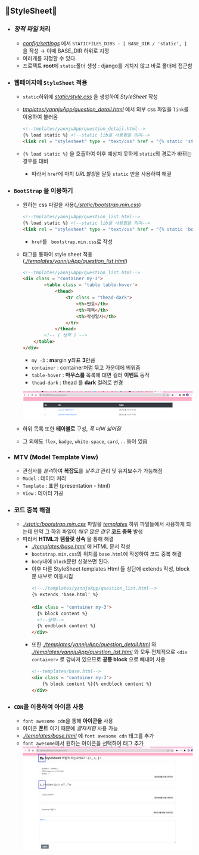 ## 💫StyleSheet💫
- ### *정적 파일* 처리
  - *[config/settings](./config/settings.py)* 에서 `STATICFILES_DIRS - [
    BASE_DIR / 'static',
]` 을 작성 → 이때 BASE_DIR 하위로 지정
  - 여러개를 지정할 수 있다.
  - 프로젝트 **root**에 `static`폴더 생성 : django를 거치지 않고 바로 폴더에 접근함
- ### 웹페이지에 `StyleSheet` 적용
  - `static`하위에 *[static/style.css](./static/style.css)* 을 생성하여 *StyleSheet* 작성
  - *[tmplates/yannjuApp/question_detail.html](./tmplates/yannjuApp/question_detail.html)* 에서 외부 css 파일을 `link`를 이용하여 불러옴

    ```html
    <!--tmplates/yannjuApp/question_detail.html-->
    {% load static %} <!--static lib을 사용함을 의미-->
    <link rel = "stylesheet" type = "text/css" href = "{% static 'style.css' %}">
    ```
  - `{% load static %}` 을 호출하여 이후 예상치 못하게 `static`의 경로가 바뀌는 경우를 대비
    - 따라서 `href`에 마치 *URL별칭*을 달듯 `static` 만을 사용하여 해결
- ### `BootStrap` 을 이용하기
  - 원하는 css 파일을 사용(*[./static/bootstrap.min.css](./static/bootstrap.min.css)*)
    ```html
    <!--tmplates/yannjuApp/question_list.html-->
    {% load static %} <!--static lib을 사용함을 의미-->
    <link rel = "stylesheet" type = "text/css" href = "{% static 'bootstrap.min.css' %}">
    ``` 
    - `href`를 ` bootstrap.min.css`로 작성
  - 태그를 통하여 style sheet 적용(*[./templates/yannjuApp/question_list.html](./templates/yannjuApp/question_list.html)*)
   
    ```html
    <!--tmplates/yannjuApp/question_list.html-->
    <div class = "container my-3">
            <table class = 'table table-hover'>
                <thead>
                    <tr class = "thead-dark">
                        <th>번호</th>
                        <th>제목</th>
                        <th>작성일시</th>
                    </tr>
                </thead>
            <!-- ( 생략 ) -->
        </table>
    </div>
    ```
    - `my -3` : **m**argin **y**좌표 **3**만큼 
    - `container` : container처럼 묶고 가운데에 띄워줌
    - `table-hover` : **마우스를** 목록에 대면 컬러 **이벤트** 동작
    - `thead-dark` : thead 를 **dark** 컬러로 변경
     
    ![bootstrapImg](../img/4_img(1).png) 
  - 하위 목록 또한 **테이블로** 구성, *폭 너비 넓어짐*
  - 그 외에도 `flex`, `badge`, `white-space`, `card`, . . 등이 있음
- ### MTV (Model Template View)
  - 관심사를 *분리*하여 **복잡도**를 *낮추고* 관리 및 유지보수가 가능해짐
  - `Model` : 데이터 처리
  - `Template` : 표현 (presentation - html)
  - `View` : 데이터 가공
-  ### 코드 중복 해결
   -  *[./static/bootstrap.min.css](./static/bootstrap.min.css)* 파일을 *[templates](./templates/)* 하위 파일들에서 사용하게 되는데 만약 그 하위 파일이 *매우 많은 경우* **코드 중복** 발생
   -  따라서 **HTML**과 **템플릿 상속** 을 통해 해결
      -  *[./templates/base.html](./templates/base.html)* 에 HTML 문서 작성
      -  `bootstrap.min.css`의 위치를 `base.html`에 작성하여 코드 중복 해결
      -  `body`내에 `block`문만 신경쓰면 된다.
      -  이후 다른 StyleSheet templates Html 들 상단에 extends 작성, block 문 내부로 이동시킴
          ```html
          <!--./templates/yannjuApp/question_list.html-->
          {% extends 'base.html' %}

          <div class = "container my-3">
            {% block content %}
            <!--생략-->
            {% endblock content %}
          </div>
          ```
        - 또한 *[./templates/yannjuApp/question_detail.html](./templates/yannjuApp/question_detail.html)*  와 *[./templates/yannjuApp/question_list.html](./templates/yannjuApp/question_list.html)*  와  모두 전체적으로 `<div container>` 로 감싸져 있으므로 **공통 block**  으로 빼내어 사용
          ```html
          <!--templates/base.html-->
          <div class = "container my-3">
              {% block content %}{% endblock content %}
          </div>
          ``` 
 - ### `CDN`을 이용하여 아이콘 사용
   - `font awesome cdn`을 통해 **아이콘을** 사용
   - 아이콘 **폰트** 이기 때문에 *글자처럼* 사용 가능
   - *[./templates/base.html](./templates/base.html)* 에 `font awesome cdn` 태그를 추가
   - `font awesome`에서 원하는 아이콘을 선택하여 태그 추가
   ![이미지 업로드](../img/4_img(2).png) 